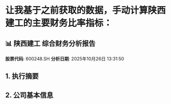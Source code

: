 # 让我基于之前获取的数据，手动计算陕西建工的主要财务比率指标：

## 📊 陕西建工 综合财务分析报告

**股票代码**: 600248.SH
**分析日期**: 2025年10月26日 13:31:50

## 1. 执行摘要


## 2. 公司基本信息


